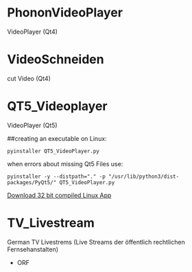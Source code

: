 # PhononVideoPlayer
VideoPlayer (Qt4)

# VideoSchneiden
cut Video (Qt4)

# QT5_Videoplayer
VideoPlayer (Qt5)

##creating an executable on Linux:
```
pyinstaller QT5_VideoPlayer.py
```
when errors about missing Qt5 Files use:
```
pyinstaller -y --distpath="." -p "/usr/lib/python3/dist-packages/PyQt5/" QT5_VideoPlayer.py
```
[Download 32 bit compiled Linux App](https://www.dropbox.com/s/66lw4rithsk1789/QT5_VideoPlayer.zip?dl=1)

# TV_Livestream
German TV Livestrems
(Live Streams der öffentlich rechtlichen Fernsehanstalten)
+ ORF
